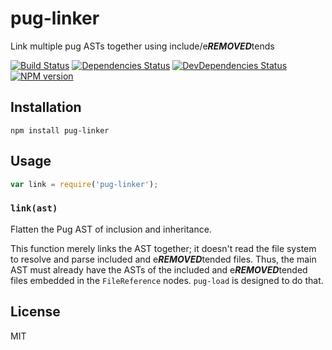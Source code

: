 # pug-linker

Link multiple pug ASTs together using include/e***REMOVED***tends

[![Build Status](https://img.shields.io/travis/pugjs/pug-linker/master.svg)](https://travis-ci.org/pugjs/pug-linker)
[![Dependencies Status](https://david-dm.org/pugjs/pug/status.svg?path=packages/pug-linker)](https://david-dm.org/pugjs/pug?path=packages/pug-linker)
[![DevDependencies Status](https://david-dm.org/pugjs/pug/dev-status.svg?path=packages/pug-linker)](https://david-dm.org/pugjs/pug?path=packages/pug-linker&type=dev)
[![NPM version](https://img.shields.io/npm/v/pug-linker.svg)](https://www.npmjs.org/package/pug-linker)

## Installation

    npm install pug-linker

## Usage

```js
var link = require('pug-linker');
```

### `link(ast)`

Flatten the Pug AST of inclusion and inheritance.

This function merely links the AST together; it doesn't read the file system to resolve and parse included and e***REMOVED***tended files. Thus, the main AST must already have the ASTs of the included and e***REMOVED***tended files embedded in the `FileReference` nodes. `pug-load` is designed to do that.

## License

  MIT

